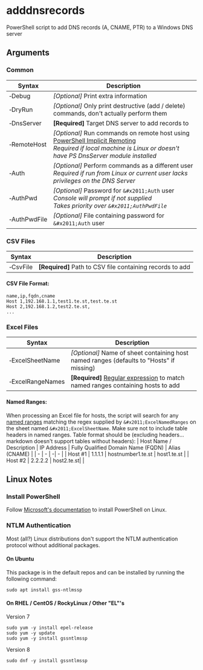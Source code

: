  # adddnsrecords
 PowerShell script to add DNS records (A, CNAME, PTR) to a Windows DNS server
 ## Arguments
 ### Common
| Syntax | Description |
| - | - |
| &#x2011;Debug | *[Optional]* Print extra information |
| &#x2011;DryRun | *[Optional]* Only print destructive (add / delete) commands, don't actually perform them |
| &#x2011;DnsServer | **[Required]** Target DNS server to add records to |
| &#x2011;RemoteHost | *[Optional]* Run commands on remote host using [PowerShell Implicit Remoting](https://devblogs.microsoft.com/scripting/remoting-the-implicit-way/) <br> *Required if local machine is Linux or doesn't have PS DnsServer module installed* |
| &#x2011;Auth | *[Optional]* Perform commands as a different user <br> *Required if run from Linux or current user lacks privileges on the DNS Server* |
| &#x2011;AuthPwd | *[Optional]* Password for `&#x2011;Auth` user <br> *Console will prompt if not supplied <br> Takes priority over `&#x2011;AuthPwdFile`* |
| &#x2011;AuthPwdFile | *[Optional]* File containing password for `&#x2011;Auth` user |
### CSV Files
| Syntax | Description |
| - | - |
| &#x2011;CsvFile | **[Required]** Path to CSV file containing records to add
#### CSV File Format:
```
name,ip,fqdn,cname
Host 1,192.168.1.1,test1.te.st,test.te.st
Host 2,192.168.1.2,test2.te.st,
...
```
### Excel Files
| Syntax | Description |
| - | - |
| &#x2011;ExcelSheetName | *[Optional]* Name of sheet containing host named ranges (defaults to "Hosts" if missing) |
| &#x2011;ExcelRangeNames | **[Required]** [Regular expression](https://docs.microsoft.com/en-us/powershell/module/microsoft.powershell.core/about/about_regular_expressions?view=powershell-7.2) to match named ranges containing hosts to add |
#### Named Ranges:
When processing an Excel file for hosts, the script will search for any [named ranges](https://support.microsoft.com/en-us/office/define-and-use-names-in-formulas-4d0f13ac-53b7-422e-afd2-abd7ff379c64) matching the regex supplied by `&#x2011;ExcelNamedRanges` on the sheet named `&#x2011;ExcelSheetName`. Make sure not to include table headers in named ranges. Table format should be (excluding headers... markdown doesn't support tables without headers):
| Host Name / Description | IP Address | Fully Qualified Domain Name (FQDN) | Alias (CNAME) |
| - | - | -| - |
| Host #1 | 1.1.1.1 | hostnumber1.te.st | host1.te.st |
| Host #2 | 2.2.2.2 | host2.te.st| |

## Linux Notes
### Install PowerShell
Follow [Microsoft's documentation](https://docs.microsoft.com/en-us/powershell/scripting/install/installing-powershell-on-linux?view=powershell-7.2) to install PowerShell on Linux.
### NTLM Authentication
Most (all?) Linux distributions don't support the NTLM authentication protocol without additional packages. 
#### On Ubuntu
This package is in the default repos and can be installed by running the following command:
```
sudo apt install gss-ntlmssp
```
#### On RHEL / CentOS / RockyLinux / Other "EL"'s
Version 7
```
sudo yum -y install epel-release
sudo yum -y update
sudo yum -y install gssntlmssp
```
Version 8
```
sudo dnf -y install gssntlmssp
```
